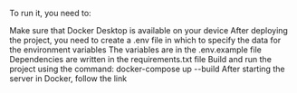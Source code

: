 To run it, you need to:

Make sure that Docker Desktop is available on your device
After deploying the project, you need to create a .env file in which to specify the data for the environment variables
The variables are in the .env.example file
Dependencies are written in the requirements.txt file
Build and run the project using the command: docker-compose up --build
After starting the server in Docker, follow the link

